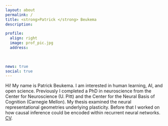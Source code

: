 ```yaml
---
layout: about
permalink: /
title: <strong>Patrick </strong> Beukema
description: 

profile:
  align: right
  image: prof_pic.jpg
  address: 
   
    

news: true
social: true
---
```


Hi! My name is Patrick Beukema. I am interested in human learning, AI, and open science. Previously I completed a PhD in neuroscience from the Center for Neuroscience (U. Pitt) and the Center for the Neural Basis of Cognition (Carnegie Mellon). My thesis examined the neural representational geometries underlying plasticity. Before that I worked on how causal inference could be encoded within recurrent neural networks. [CV](http://nbviewer.jupyter.org/github/pbeukema/pbeukema.github.io/blob/master/resume.pdf). 
